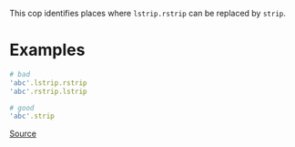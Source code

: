 
This cop identifies places where `lstrip.rstrip` can be replaced by
`strip`.

# Examples

```ruby
# bad
'abc'.lstrip.rstrip
'abc'.rstrip.lstrip

# good
'abc'.strip
```

[Source](http://www.rubydoc.info/gems/rubocop/RuboCop/Cop/Performance/LstripRstrip)